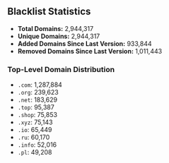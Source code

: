 ## Blacklist Statistics

- **Total Domains:** 2,944,317
- **Unique Domains:** 2,944,317
- **Added Domains Since Last Version:** 933,844
- **Removed Domains Since Last Version:** 1,011,443

### Top-Level Domain Distribution

-  `.com`: 1,287,884
-  `.org`: 239,623
-  `.net`: 183,629
-  `.top`: 95,387
-  `.shop`: 75,853
-  `.xyz`: 75,143
-  `.io`: 65,449
-  `.ru`: 60,170
-  `.info`: 52,016
-  `.pl`: 49,208
